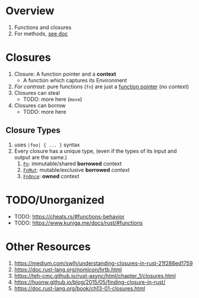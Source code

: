 # Overview
1. Functions and closures
1. For methods, [see doc](./methods.md)


# Closures
1. Closure: A function pointer and a **context**
    - A function which captures its Environment
1. *For contrast*: pure functions (`fn`) are just a [function pointer](https://doc.rust-lang.org/std/primitive.fn.html) (no context)
1. Closures can steal
    - TODO: more here (`move`)
1. Closures can borrow
    - TODO: more here

## Closure Types
1. uses `|foo| { ... }` syntax
1. Every closure has a unique type, (even if the types of its input and output are the same.)
    1. [`Fn`](https://doc.rust-lang.org/std/ops/trait.Fn.html): immutable/shared **borrowed** context
    1. [`FnMut`](https://doc.rust-lang.org/std/ops/trait.FnMut.html): mutable/exclusive **borrowed** context
    1. [`FnOnce`](https://doc.rust-lang.org/std/ops/trait.FnOnce.html): **owned** context


# TODO/Unorganized
- TODO: https://cheats.rs/#functions-behavior
- TODO: https://www.kuniga.me/docs/rust/#functions


# Other Resources
1. https://medium.com/swlh/understanding-closures-in-rust-21f286ed1759
1. https://doc.rust-lang.org/nomicon/hrtb.html
1. https://teh-cmc.github.io/rust-async/html/chapter_1/closures.html
1. https://huonw.github.io/blog/2015/05/finding-closure-in-rust/
1. https://doc.rust-lang.org/book/ch13-01-closures.html
